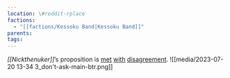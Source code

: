 ```yaml
---
location: \#reddit-rplace
factions:
  - "[[factions/Kessoku Band|Kessoku Band]]"
parents: 
tags: 
---
```

*[[Nickthenuker]]*’s proposition is [met](https://discord.com/channels/1093664259273130084/1131230952119615600/1131579872184111105) [with](https://discord.com/channels/1093664259273130084/1131230952119615600/1131579880413343815) [disagreement](https://discord.com/channels/1093664259273130084/1131230952119615600/1131579890030891129).
![[media/2023-07-20 13-34 3_don't-ask-main-btr.png]]
